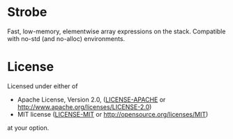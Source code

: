 # Strobe
Fast, low-memory, elementwise array expressions on the stack. Compatible with no-std (and no-alloc) environments.


# License
Licensed under either of

- Apache License, Version 2.0, ([LICENSE-APACHE](LICENSE-APACHE) or http://www.apache.org/licenses/LICENSE-2.0)
- MIT license ([LICENSE-MIT](LICENSE-MIT) or http://opensource.org/licenses/MIT)

at your option.
